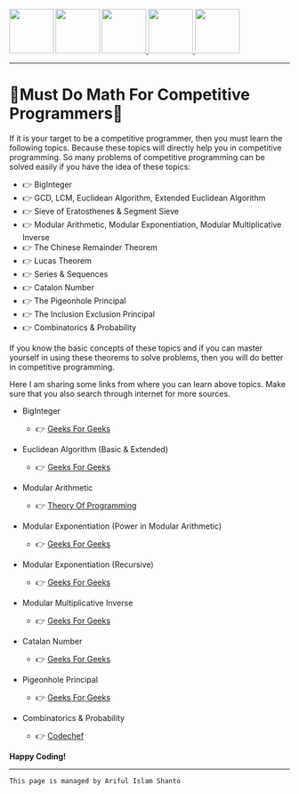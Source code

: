 
<a href = "https://shanto-swe029.github.io/"> <img src = "https://shanto-swe029.github.io/newgitphoto/home.png" height = "80" align = "left"> </a>
<a href = "https://shanto-swe029.github.io/programmingnotes"> <img src = "https://shanto-swe029.github.io/newgitphoto/programmingnotes.png" height = "80" align = "left"> </a>
<a href = "https://shanto-swe029.github.io/mathematicsnotes"> <img src = "https://shanto-swe029.github.io/newgitphoto/mathematicsnotes.png" height = "80"> </a>
<a href = "https://shanto-swe029.github.io/programmingproblems"> <img src = "https://shanto-swe029.github.io/newgitphoto/programmingproblems.png" height = "80"> </a>
<a href = "https://shanto-swe029.github.io/must-do-math-cp/home"> <img src = "https://shanto-swe029.github.io/newgitphoto/mustdomathforcp.png" height = "80"> </a>

***

# 	📢Must Do Math For Competitive Programmers📢

If it is your target to be a competitive programmer, then you must learn the following topics. Because these topics will directly help you in competitive programming. So many problems of competitive programming can be solved easily if you have the idea of these topics:

- 👉 BigInteger
- 👉 GCD, LCM, Euclidean Algorithm, Extended Euclidean Algorithm
- 👉 Sieve of Eratosthenes & Segment Sieve
- 👉 Modular Arithmetic, Modular Exponentiation, Modular Multiplicative Inverse
- 👉 The Chinese Remainder Theorem
- 👉 Lucas Theorem
- 👉 Series & Sequences
- 👉 Catalon Number
- 👉 The Pigeonhole Principal
- 👉 The Inclusion Exclusion Principal
- 👉 Combinatorics & Probability

If you know the basic concepts of these topics and if you can master yourself in using these theorems to solve problems, then you will do better in competitive programming.

Here I am sharing some links from where you can learn above topics. Make sure that you also search through internet for more sources.


- BigInteger
  - 👉 [Geeks For Geeks](https://www.geeksforgeeks.org/biginteger-class-in-java/)

- Euclidean Algorithm (Basic & Extended)
  - 👉 [Geeks For Geeks](https://www.geeksforgeeks.org/euclidean-algorithms-basic-and-extended/?ref=lbp)



- Modular Arithmetic
  - 👉 [Theory Of Programming](http://theoryofprogramming.com/2014/12/24/modular-arithmetic-properties/)

- Modular Exponentiation (Power in Modular Arithmetic)
  - 👉 [Geeks For Geeks](https://www.geeksforgeeks.org/modular-exponentiation-power-in-modular-arithmetic/)

- Modular Exponentiation (Recursive)
  - 👉 [Geeks For Geeks](https://www.geeksforgeeks.org/modular-exponentiation-recursive/?ref=lbp)

- Modular Multiplicative Inverse
  - 👉 [Geeks For Geeks](https://www.geeksforgeeks.org/multiplicative-inverse-under-modulo-m/?ref=lbp)



- Catalan Number
  - 👉 [Geeks For Geeks](https://www.geeksforgeeks.org/program-nth-catalan-number/)

- Pigeonhole Principal
  - 👉 [Geeks For Geeks](https://www.geeksforgeeks.org/discrete-mathematics-the-pigeonhole-principle/)

- Combinatorics & Probability
  - 👉 [Codechef](https://www.codechef.com/wiki/tutorial-expectation/)


**Happy Coding!**

***

`This page is managed by Ariful Islam Shanto`
